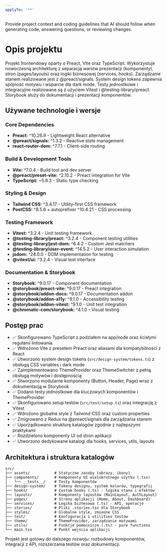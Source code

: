 ```yaml
---
applyTo: '**'
---
```

Provide project context and coding guidelines that AI should follow when generating code, answering questions, or reviewing changes.

# Opis projektu

Projekt frontendowy oparty o Preact, Vite oraz TypeScript. Wykorzystuje nowoczesną architekturę z separacją warstw prezentacji (komponenty), stron (pages/layouts) oraz logiki biznesowej (services, hooks). Zarządzanie stanem realizowane jest z @preact/signals. System design tokens zapewnia spójność motywu i wsparcie dla dark mode. Testy jednostkowe i integracyjne realizowane są z użyciem Vitest i @testing-library/preact. Storybook służy do dokumentacji i prezentacji komponentów.

## Używane technologie i wersje

### Core Dependencies
- **Preact:** ^10.26.9 - Lightweight React alternative
- **@preact/signals:** ^1.3.2 - Reactive state management
- **react-router-dom:** ^7.7.1 - Client-side routing

### Build & Development Tools  
- **Vite:** ^7.0.4 - Build tool and dev server
- **@preact/preset-vite:** ^2.10.2 - Preact integration for Vite
- **TypeScript:** ~5.8.3 - Static type checking

### Styling & Design
- **Tailwind CSS:** ^3.4.17 - Utility-first CSS framework
- **PostCSS:** ^8.5.6 + autoprefixer ^10.4.21 - CSS processing

### Testing Framework
- **Vitest:** ^3.2.4 - Unit testing framework
- **@testing-library/preact:** ^3.2.4 - Component testing utilities
- **@testing-library/jest-dom:** ^6.4.2 - Custom Jest matchers
- **@testing-library/user-event:** ^14.5.2 - User interaction simulation
- **jsdom:** ^24.0.0 - DOM implementation for testing
- **@vitest/ui:** ^3.2.4 - Visual test interface

### Documentation & Storybook
- **Storybook:** ^9.0.17 - Component documentation
- **@storybook/preact-vite:** ^9.0.17 - Preact integration
- **@storybook/addon-docs:** ^9.0.17 - Documentation addon
- **@storybook/addon-a11y:** ^9.1.0 - Accessibility testing
- **@storybook/addon-vitest:** ^9.1.0 - Unit test integration
- **@chromatic-com/storybook:** ^4.1.0 - Visual testing

## Postęp prac

- ✅ Skonfigurowano TypeScript z podziałem na app/node oraz ścisłymi regułami lintowania
- ✅ Wdrożono Vite z presetem Preact oraz aliasami dla kompatybilności z React  
- ✅ Utworzono system design tokens (`src/design-system/tokens.ts`) z obsługą CSS variables i dark mode
- ✅ Zaimplementowano ThemeProvider oraz ThemeSwitcher z pełną obsługą motywów i dostępnością
- ✅ Stworzono modularne komponenty (Button, Header, Page) wraz z dokumentacją w Storybook
- ✅ Dodano testy jednostkowe dla kluczowych komponentów i ThemeProvider
- ✅ Skonfigurowano setup testów (`src/test/setup.ts`) oraz integrację z Vitest
- ✅ Wdrożono globalne style z Tailwind CSS oraz custom properties
- ✅ Zmigrowano z Redux na @preact/signals dla zarządzania stanem
- ✅ Uporządkowano strukturę katalogów zgodnie z najlepszymi praktykami
- ✅ Rozdzielono komponenty UI od stron aplikacji
- ✅ Utworzono dedykowane katalogi dla hooks, services, utils, layouts

## Architektura i struktura katalogów

```
src/
├── assets/           # Statyczne zasoby (obrazy, ikony)
├── components/       # Komponenty UI wielokrotnego użytku (.tsx)
│   └── __tests__/    # Testy komponentów
├── design-system/    # Tokeny designu, system kolorów, typografii
├── hooks/            # Custom hooks (.ts) - logika stanu i efektów
├── layouts/          # Komponenty layoutów (MainLayout, AuthLayout)
├── pages/            # Strony aplikacji (Home, About, Dashboard)
├── services/         # Logika biznesowa (.ts) - API, operacje
├── stories/          # Pliki .stories.tsx dla Storybook
├── styles/           # Globalne style, zmienne CSS
├── test/             # Konfiguracja i utilities testów
├── theme/            # ThemeProvider, zarządzanie motywami
├── utils/            # Funkcje pomocnicze (.ts) - pure functions
└── main.tsx          # Punkt wejścia aplikacji
```

Projekt jest gotowy do dalszego rozwoju: rozbudowy komponentów, integracji z API, rozszerzania testów oraz dokumentacji.